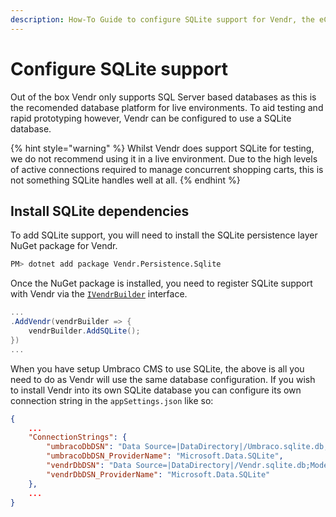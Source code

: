 ```yaml
---
description: How-To Guide to configure SQLite support for Vendr, the eCommerce solution for Umbraco
---
```


# Configure SQLite support

Out of the box Vendr only supports SQL Server based databases as this is the recomended database platform for live environments. To aid testing and rapid prototyping however, Vendr can be configured to use a SQLite database.

{% hint style="warning" %}
Whilst Vendr does support SQLite for testing, we do not recommend using it in a live environment. Due to the high levels of active connections required to manage concurrent shopping carts, this is not something SQLite handles well at all.
{% endhint %}

## Install SQLite dependencies

To add SQLite support, you will need to install the SQLite persistence layer NuGet package for Vendr.

```bash
PM> dotnet add package Vendr.Persistence.Sqlite
```

Once the NuGet package is installed, you need to register SQLite support with Vendr via the [`IVendrBuilder`](../key-concepts/vendr-builder/#registering-dependencies) interface.

```csharp
...
.AddVendr(vendrBuilder => {
    vendrBuilder.AddSQLite();
})
...

```

When you have setup Umbraco CMS to use SQLite, the above is all you need to do as Vendr will use the same database configuration. If you wish to install Vendr into its own SQLite database you can configure its own connection string in the `appSettings.json` like so:

```json
{
    ...
    "ConnectionStrings": {
        "umbracoDbDSN": "Data Source=|DataDirectory|/Umbraco.sqlite.db;Cache=Shared;Foreign Keys=True;Pooling=True",
        "umbracoDbDSN_ProviderName": "Microsoft.Data.SQLite",
        "vendrDbDSN": "Data Source=|DataDirectory|/Vendr.sqlite.db;Mode=ReadWrite;Foreign Keys=True;Pooling=True;Cache=Shared",
        "vendrDbDSN_ProviderName": "Microsoft.Data.SQLite"
    },
    ...
}

```
